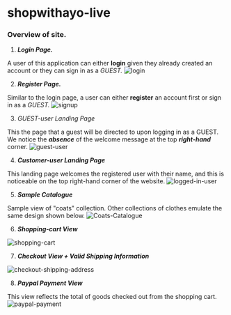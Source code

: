 # shopwithayo-live


### **Overview of site.** 
1. **_Login Page._** 

 A user of this application can either **login** given they already created an account or they can sign in as a _GUEST._
![login](https://user-images.githubusercontent.com/36754815/108540596-6092aa80-72af-11eb-85df-55106d9b1c40.PNG)

2. **_Register Page._**

 Similar to the login page, a user can either **register** an account first or sign in as a _GUEST._
![signup](https://user-images.githubusercontent.com/36754815/108540910-ca12b900-72af-11eb-9315-d697fd963bf0.PNG)

3. _GUEST-user Landing Page_

This the page that a guest will be directed to upon logging in as a GUEST. We notice the **_absence_** of the welcome message at the top **_right-hand_** corner. 
![guest-user](https://user-images.githubusercontent.com/36754815/108541460-7bb1ea00-72b0-11eb-80f8-910cb1a6fa94.PNG)

4. **_Customer-user Landing Page_**

This landing page welcomes the registered user with their name, and this is noticeable on the top right-hand corner of the website.
![logged-in-user](https://user-images.githubusercontent.com/36754815/108541652-b451c380-72b0-11eb-854f-bb1444bcddee.PNG)

5. **_Sample Catalogue_**

Sample view of "coats" collection. Other collections of clothes emulate the same design shown below. 
![Coats-Catalogue](https://user-images.githubusercontent.com/36754815/108541817-e8c57f80-72b0-11eb-8586-bc871817d86d.PNG)

6. **_Shopping-cart View_**

![shopping-cart](https://user-images.githubusercontent.com/36754815/108542057-3e019100-72b1-11eb-9013-50f3a879e3d6.PNG)

7. **_Checkout View + Valid Shipping Information_**

![checkout-shipping-address](https://user-images.githubusercontent.com/36754815/108542117-540f5180-72b1-11eb-908d-27445fa16c6d.PNG)

8. **_Paypal Payment View_**

This view reflects the total of goods checked out from the shopping cart.
![paypal-payment](https://user-images.githubusercontent.com/36754815/108542187-6c7f6c00-72b1-11eb-8048-c41aa4447faa.PNG)
